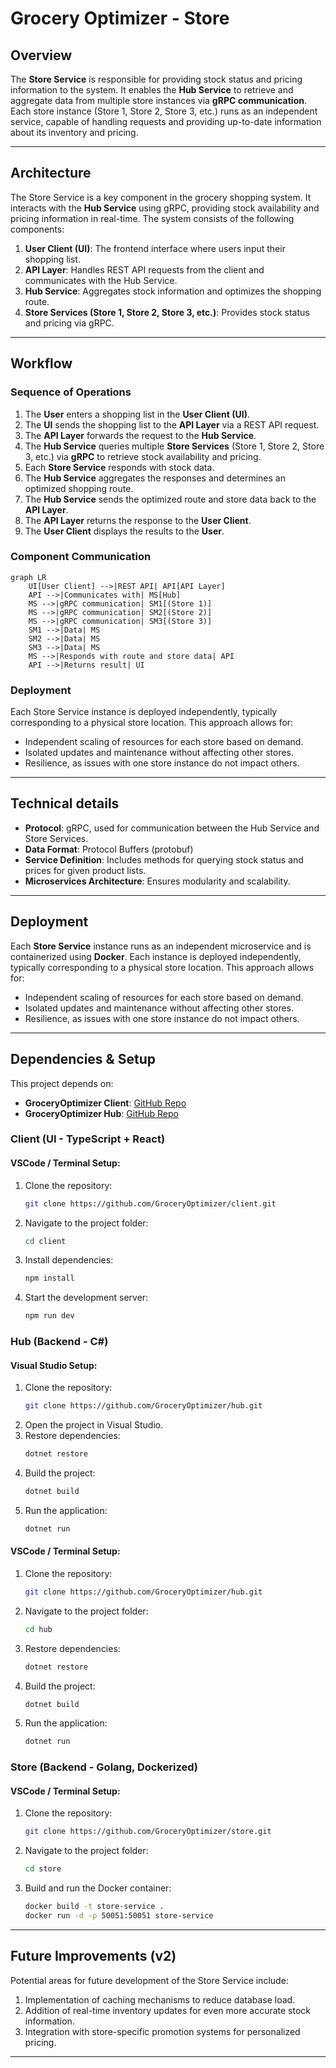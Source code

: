 # Grocery Optimizer - Store

## Overview
The **Store Service** is responsible for providing stock status and pricing information to the system. It enables the **Hub Service** to retrieve and aggregate data from multiple store instances via **gRPC communication**. Each store instance (Store 1, Store 2, Store 3, etc.) runs as an independent service, capable of handling requests and providing up-to-date information about its inventory and pricing.

---

## Architecture
The Store Service is a key component in the grocery shopping system. It interacts with the **Hub Service** using gRPC, providing stock availability and pricing information in real-time. The system consists of the following components:

1. **User Client (UI)**: The frontend interface where users input their shopping list.
2. **API Layer**: Handles REST API requests from the client and communicates with the Hub Service.
3. **Hub Service**: Aggregates stock information and optimizes the shopping route.
4. **Store Services (Store 1, Store 2, Store 3, etc.)**: Provides stock status and pricing via gRPC.

---

## Workflow

### Sequence of Operations
1. The **User** enters a shopping list in the **User Client (UI)**.
2. The **UI** sends the shopping list to the **API Layer** via a REST API request.
3. The **API Layer** forwards the request to the **Hub Service**.
4. The **Hub Service** queries multiple **Store Services** (Store 1, Store 2, Store 3, etc.) via **gRPC** to retrieve stock availability and pricing.
5. Each **Store Service** responds with stock data.
6. The **Hub Service** aggregates the responses and determines an optimized shopping route.
7. The **Hub Service** sends the optimized route and store data back to the **API Layer**.
8. The **API Layer** returns the response to the **User Client**.
9. The **User Client** displays the results to the **User**.

### Component Communication
```mermaid
graph LR
    UI[User Client] -->|REST API| API[API Layer]
    API -->|Communicates with| MS[Hub]
    MS -->|gRPC communication| SM1[(Store 1)]
    MS -->|gRPC communication| SM2[(Store 2)]
    MS -->|gRPC communication| SM3[(Store 3)]
    SM1 -->|Data| MS
    SM2 -->|Data| MS
    SM3 -->|Data| MS
    MS -->|Responds with route and store data| API
    API -->|Returns result| UI
```
### Deployment

Each Store Service instance is deployed independently, typically corresponding to a physical store location. This approach allows for:

- Independent scaling of resources for each store based on demand.
- Isolated updates and maintenance without affecting other stores.
- Resilience, as issues with one store instance do not impact others.

---

## Technical details
- **Protocol**: gRPC, used for communication between the Hub Service and Store Services.
- **Data Format**: Protocol Buffers (protobuf)
- **Service Definition**: Includes methods for querying stock status and prices for given product lists.
- **Microservices Architecture**: Ensures modularity and scalability.

---

## Deployment
Each **Store Service** instance runs as an independent microservice and is containerized using **Docker**.
Each instance is deployed independently, typically corresponding to a physical store location. This approach allows for:

- Independent scaling of resources for each store based on demand.
- Isolated updates and maintenance without affecting other stores.
- Resilience, as issues with one store instance do not impact others.

---

## Dependencies & Setup
 
This project depends on:  
- **GroceryOptimizer Client**: [GitHub Repo](https://github.com/GroceryOptimizer/client)  
- **GroceryOptimizer Hub**: [GitHub Repo](https://github.com/GroceryOptimizer/hub)  

### Client (UI - TypeScript + React)
#### VSCode / Terminal Setup:
1. Clone the repository:
   ```sh
   git clone https://github.com/GroceryOptimizer/client.git
   ```
2. Navigate to the project folder:
   ```sh
   cd client
   ```
3. Install dependencies:
   ```sh
   npm install
   ```
4. Start the development server:
   ```sh
   npm run dev
   ```
### Hub (Backend - C#)
#### Visual Studio Setup:
1. Clone the repository:
   ```sh
   git clone https://github.com/GroceryOptimizer/hub.git
   ```
2. Open the project in Visual Studio.
3. Restore dependencies:
   ```sh
   dotnet restore
   ```
4. Build the project:
   ```sh
   dotnet build
   ```
5. Run the application:
   ```sh
   dotnet run
   ```

#### VSCode / Terminal Setup:
1. Clone the repository:
   ```sh
   git clone https://github.com/GroceryOptimizer/hub.git
   ```
2. Navigate to the project folder:
   ```sh
   cd hub
   ```
3. Restore dependencies:
   ```sh
   dotnet restore
   ```
4. Build the project:
   ```sh
   dotnet build
   ```
5. Run the application:
   ```sh
   dotnet run
   ```

### Store (Backend - Golang, Dockerized)
#### VSCode / Terminal Setup:
1. Clone the repository:
   ```sh
   git clone https://github.com/GroceryOptimizer/store.git
   ```
2. Navigate to the project folder:
   ```sh
   cd store
   ```
3. Build and run the Docker container:
   ```sh
   docker build -t store-service .
   docker run -d -p 50051:50051 store-service
   ```
---

## Future Improvements (v2)
Potential areas for future development of the Store Service include:

1. Implementation of caching mechanisms to reduce database load.
2. Addition of real-time inventory updates for even more accurate stock information.
3. Integration with store-specific promotion systems for personalized pricing.

---
